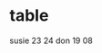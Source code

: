 # table
<html>
<body>
<tr>
<td>susie</td>
<td>23</td>
<td>24</td>
</tr>
<tr>
<td>don</td>
<td>19</td>
<td>08</td>
</tr>
</body>
</html>
  
